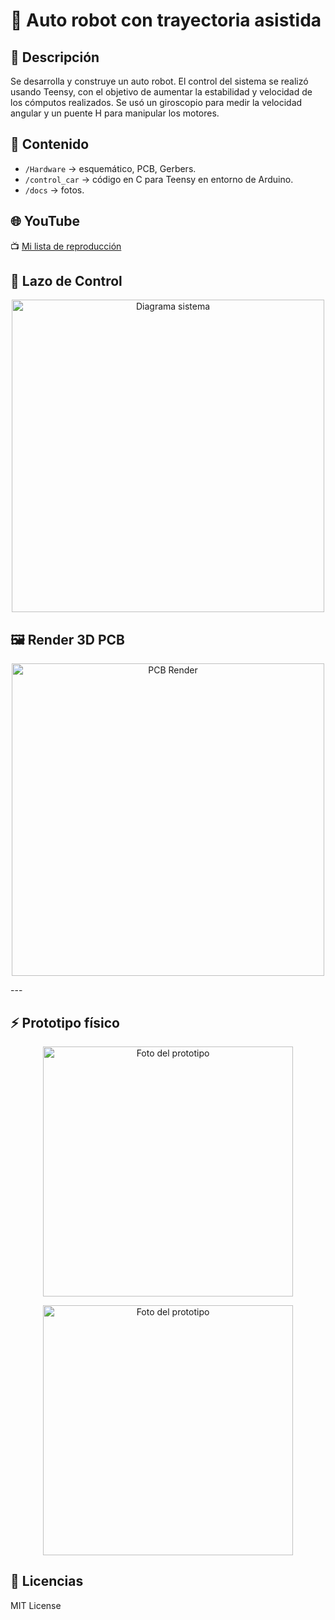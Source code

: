 # 🚀 Auto robot con trayectoria asistida

## 📖 Descripción
Se desarrolla y construye un auto robot. El control del sistema se realizó usando Teensy, con el objetivo de aumentar la estabilidad y velocidad de los cómputos
realizados. Se usó un giroscopio para medir la velocidad angular y un puente H para manipular los motores.

## 📂 Contenido
- `/Hardware` → esquemático, PCB, Gerbers.
- `/control_car` → código en C para Teensy en entorno de Arduino.
- `/docs` → fotos.

## 🌐 YouTube
📺 [Mi lista de reproducción](https://youtube.com/playlist?list=PLy6JmHc8bVqIY5rbHkpyFbhlm4xQOCF1T&si=1QBgLZTLAjbxRnrU)

## 🔄 Lazo de Control
<p align="center">
<img src="docs/esquema control temp.png" alt="Diagrama sistema" width="500">
</p>

## 🖼️ Render 3D PCB
<p align="center">
<img src="docs/procesotemp.png" alt="PCB Render" width="500">
</p>
---

## ⚡ Prototipo físico
<p align="center">
<img src="docs/armado.jpg" alt="Foto del prototipo" width="400">
</p>
<p align="center">
<img src="docs/setup_completo.jpg" alt="Foto del prototipo" width="400">
</p>

## 📜 Licencias
MIT License  
